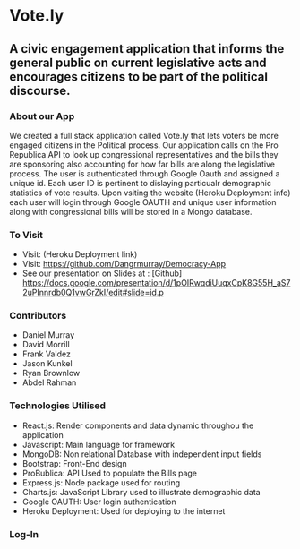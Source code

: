# Vote.ly

## A civic engagement application that informs the general public on current legislative acts and encourages citizens to be part of the political discourse.

### About our App

We created a full stack  application called Vote.ly that lets voters be more engaged citizens in the Political process. Our application calls on  the Pro Republica API to look up congressional representatives and the bills they are sponsoring also accounting for how far bills are along the legislative process. 
The user is authenticated through Google Oauth and assigned a unique id. Each user ID is pertinent to dislaying particualr demographic statistics of vote results. Upon vsiting the website (Heroku Deployment info) each user will login through Google OAUTH and unique user information along with congressional bills will be stored in a Mongo database.

### To Visit

* Visit: (Heroku Deployment link)
* Visit: https://github.com/Dangrmurray/Democracy-App
* See our presentation on Slides at : [Github] https://docs.google.com/presentation/d/1pOIRwqdiUuqxCpK8G55H_aS72uPInnrdb0Q1vwGrZkI/edit#slide=id.p

### Contributors

* Daniel Murray
* David Morrill
* Frank Valdez
* Jason Kunkel
* Ryan  Brownlow
* Abdel Rahman

### Technologies Utilised

* React.js: Render components and data dynamic throughou the application
* Javascript: Main language for framework
* MongoDB: Non relational Database with independent input fields
* Bootstrap: Front-End design
* ProBublica: API Used to populate the Bills page
* Express.js: Node package used for routing
* Charts.js: JavaScript Library used to illustrate demographic data
* Google OAUTH: User login authentication
* Heroku Deployment: Used for deploying to the internet

### Log-In


